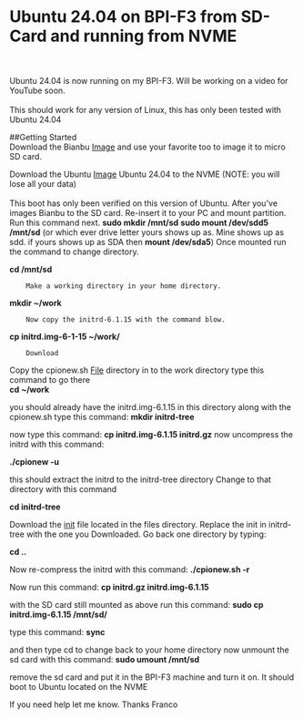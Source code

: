 # Ubuntu 24.04 on BPI-F3 from SD-Card and running from NVME

<br>
<br>
Ubuntu 24.04 is now running on my BPI-F3. Will be working on a video for YouTube soon.
<br>
<br>
This should work for any version of Linux, this has only been tested with Ubuntu 24.04<br>

##Getting Started
<br>
Download the Bianbu [Image](https://drive.google.com/file/d/1WsmhTV6EIBS-wwhl4kwgR_v_N9DgiJ-C/view?usp=drive_link) and use your favorite too to image it to micro SD card. 

Download the Ubuntu [Image](https://cdimage.ubuntu.com/releases/noble/release/ubuntu-24.04-live-server-riscv64.img.gz) Ubuntu 24.04 to the NVME  (NOTE: you will lose all your data) <br> 
<br>
This boot has only been verified on this version of Ubuntu.
After you've images Bianbu to the SD card. Re-insert it to your PC and mount partition. Run this command next.
        **sudo mkdir /mnt/sd**
        **sudo mount /dev/sdd5 /mnt/sd** (or which ever drive letter yours shows up as. Mine shows up as sdd. if yours shows up as SDA then **mount /dev/sda5**)
          Once mounted run the command to change directory.

**cd /mnt/sd**

        Make a working directory in your home directory.

**mkdir ~/work**

        Now copy the initrd-6.1.15 with the command blow.
**cp initrd.img-6-1-15 ~/work/**

        Download
Copy the cpionew.sh [File](https://github.com/rcman/BPI-F3/blob/main/cpio/cpionew.sh) directory in to the work directory
       type this command to go there<br>
**cd ~/work**

you should already have the initrd.img-6.1.15 in this directory along with the cpionew.sh
type this command: 
**mkdir initrd-tree**

now type this command: 
**cp initrd.img-6.1.15 initrd.gz**
now uncompress the initrd with this command: 

**./cpionew -u**

this should extract the initrd to the initrd-tree directory
Change to that directory with this command

**cd initrd-tree**

Download the [init](https://github.com/rcman/BPI-F3/blob/main/files/init) file located in the files directory. Replace the init in initrd-tree with the one you Downloaded. Go back one directory by typing:

**cd ..**

Now re-compress the initrd with this command: 
**./cpionew.sh -r**

Now run this command: 
**cp initrd.gz initrd.img-6.1.15**

with the SD card still mounted as above run this command: 
**sudo cp initrd.img-6.1.15 /mnt/sd/**

type this command: 
**sync**

and then type cd to change back to your home directory
now unmount the sd card with this command:
**sudo umount /mnt/sd** 

remove the sd card and put it in the BPI-F3 machine and turn it on. It should boot to Ubuntu located on the NVME
 
If you need help let me know.
Thanks
Franco